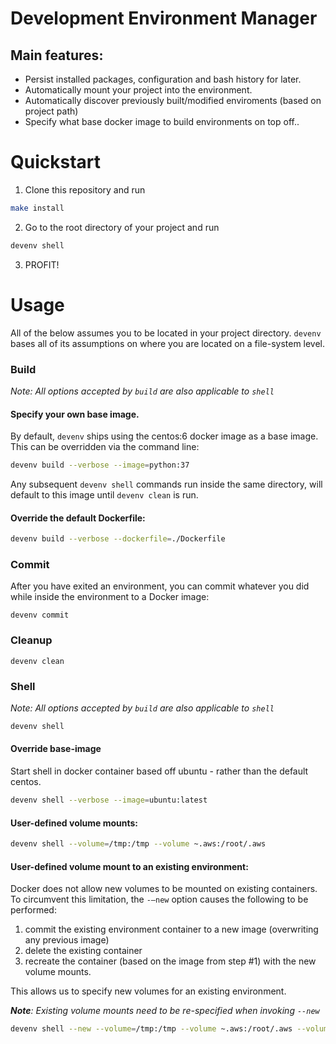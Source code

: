 # Development Environment Manager

## Main features:
  * Persist installed packages, configuration and bash history for later.
  * Automatically mount your project into the environment.
  * Automatically discover previously built/modified enviroments (based on project path)
  * Specify what base docker image to build environments on top off..
 
# Quickstart

1. Clone this repository and run
```bash
make install
```
2. Go to the root directory of your project and run
```bash
devenv shell
```
3. PROFIT!

# Usage
All of the below assumes you to be located in your project directory.
`devenv` bases all of its assumptions on where you are located on a file-system level.

### Build
_*Note:* All options accepted by `build` are also applicable to `shell`_
#### Specify your own base image.
By default, `devenv` ships using the centos:6 docker image as a base image. This can be overridden via the command line:
```bash
devenv build --verbose --image=python:37
```
Any subsequent `devenv shell` commands run inside the same directory, will default to this image until `devenv clean` is run.

#### Override the default Dockerfile:
```bash
devenv build --verbose --dockerfile=./Dockerfile
```

### Commit
After you have exited an environment, you can commit whatever you did while inside the environment to a Docker image:

```
devenv commit
```

### Cleanup
```
devenv clean
```
### Shell
_*Note:* All options accepted by `build` are also applicable to `shell`_
```bash
devenv shell
```
#### Override base-image
 Start shell in docker container based off ubuntu - rather than the default centos.
```bash
devenv shell --verbose --image=ubuntu:latest 
```
#### User-defined volume mounts:
```bash
devenv shell --volume=/tmp:/tmp --volume ~.aws:/root/.aws
```
#### User-defined volume mount to an existing environment:
Docker does not allow new volumes to be mounted on existing containers.
To circumvent this limitation, the `-—new` option causes the following to be performed:
  1. commit the existing environment container to a new image (overwriting any previous image)
  2. delete the existing container
  3. recreate the container (based on the image from step #1) with the new volume mounts.

This allows us to specify new volumes for an existing environment.

_**Note**: Existing volume mounts need to be re-specified when invoking `--new`_
```bash
devenv shell --new --volume=/tmp:/tmp --volume ~.aws:/root/.aws --volume /var/log:/var/log
```